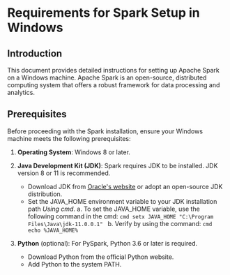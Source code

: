 # Requirements for Spark Setup in Windows

## Introduction
This document provides detailed instructions for setting up Apache Spark on a Windows machine. Apache Spark is an open-source, distributed computing system that offers a robust framework for data processing and analytics.

## Prerequisites
Before proceeding with the Spark installation, ensure your Windows machine meets the following prerequisites:

1. **Operating System**: Windows 8 or later.
2. **Java Development Kit (JDK)**: Spark requires JDK to be installed. JDK version 8 or 11 is recommended.
    * Download JDK from [Oracle's website](https://jdk.java.net/java-se-ri/11-MR2) or adopt an open-source JDK distribution.
    * Set the JAVA_HOME environment variable to your JDK installation path *Using cmd*.
        a. To set the JAVA_HOME variable, use the following command in the cmd:
           ```cmd
           setx JAVA_HOME "C:\Program Files\Java\jdk-11.0.0.1"
           ```
        b. Verify by using the command:
           ```cmd
           echo %JAVA_HOME%
           ```

3. **Python** (optional): For PySpark, Python 3.6 or later is required.
    * Download Python from the official Python website.
    * Add Python to the system PATH.